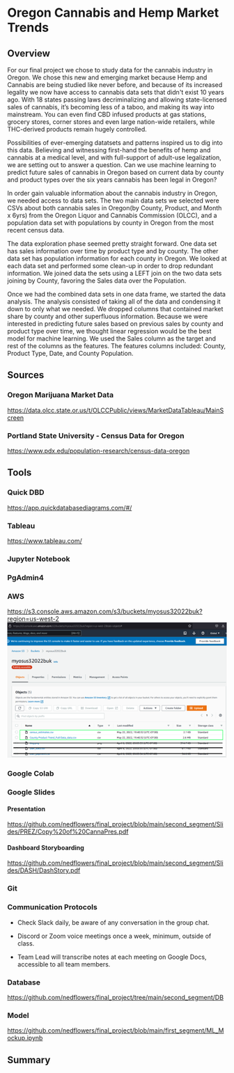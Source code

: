 # Oregon Cannabis and Hemp Market Trends

## Overview
For our final project we chose to study data for the cannabis industry in Oregon. We chose this new and emerging market because Hemp and Cannabis are being studied like never before, and because of its increased legality we now have access to cannabis data sets that didn't exist 10 years ago. With 18 states passing laws decriminalizing and allowing state-licensed sales of cannabis, it’s becoming less of a taboo, and making its way into mainstream. You can even find CBD infused products at gas stations, grocery stores, corner stores and even large nation-wide retailers, while THC-derived products remain hugely controlled.

Possibilities of ever-emerging datatsets and patterns inspired us to dig into this data. Believing and witnessing first-hand the benefits of hemp and cannabis at a medical level, and with full-support of adult-use legalization, we are setting out to answer a question. Can we use machine learning to predict future sales of cannabis in Oregon based on current data by county and product types over the six years cannabis has been legal in Oregon?

In order gain valuable information about the cannabis industry in Oregon, we needed access to data sets. The two main data sets we selected were CSVs about both cannabis sales in Oregon(by County, Product, and Month x 6yrs) from the Oregon Liquor and Cannabis Commission (OLCC), and a population data set with populations by county in Oregon from the most recent census data.

The data exploration phase seemed pretty straight forward. One data set has sales information over time by product type and by county. The other data set has population information for each county in Oregon. We looked at each data set and performed some clean-up in order to drop redundant information. We joined data the sets using a LEFT join on the two data sets joining by County, favoring the Sales data over the Population.

Once we had the combined data sets in one data frame, we started the data analysis. The analysis consisted of taking all of the data and condensing it down to only what we needed. We dropped columns that contained market share by county and other superfluous information. Because we were interested in predicting future sales based on previous sales by county and product type over time, we thought linear regression would be the best model for machine learning. We used the Sales column as the target and rest of the columns as the features. The features columns included: County, Product Type, Date, and County Population.
## Sources

### Oregon Marijuana Market Data
<!-- https://www.oregon.gov/olcc/marijuana/Pages/Marijuana-Market-Data.aspx
 -->
https://data.olcc.state.or.us/t/OLCCPublic/views/MarketDataTableau/MainScreen

### Portland State University - Census Data for Oregon

https://www.pdx.edu/population-research/census-data-oregon


## Tools 

### Quick DBD
https://app.quickdatabasediagrams.com/#/

### Tableau
https://www.tableau.com/

### Jupyter Notebook

### PgAdmin4

### AWS
https://s3.console.aws.amazon.com/s3/buckets/myosus32022buk?region=us-west-2
![AWSview](/imgs/AWS-Bucket.png)

### Google Colab

### Google Slides

#### Presentation
https://github.com/nedflowers/final_project/blob/main/second_segment/Slides/PREZ/Copy%20of%20CannaPres.pdf

#### Dashboard Storyboarding
https://github.com/nedflowers/final_project/blob/main/second_segment/Slides/DASH/DashStory.pdf

### Git


### Communication Protocols
-	Check Slack daily, be aware of any conversation in the group chat.

-	Discord or Zoom voice meetings once a week, minimum, outside of class.

-	Team Lead will transcribe notes at each meeting on Google Docs, accessible to all team members.

### Database 
https://github.com/nedflowers/final_project/tree/main/second_segment/DB

### Model 

https://github.com/nedflowers/final_project/blob/main/first_segment/ML_Mockup.ipynb

## Summary

<!-- no done but will add this in  
DataInteraction and Program Implmentation:
Python + Spark + SQLAlchemy
final_project/third_segment/DB/AWScsvToDBwSQLmerge.ipynb

We use Spark for importing the AWS-CSV to the Postgres DB,
and we use SQLAlchemy for working with the SQL Tables(through the use of conn.execute), specifically joining the two dataset on county,
and some data cleaning and trimming.
After the data preparations are complete what is available is a dataset we can do ML on.
9,514 rows and 7 columns
ID			int
county		obj/text
population		int
salesmonth		float/int
salesyear		float/int
product		obj/text
marketshare	float/int
sales			float/int

Results of Analysis with Machine Learning 
-------------------------------------------------------------------

A ML Model is created with Linear Regression.
We chose Linear Regression for our model because we have sales data that is increasing over time, so of our available choices, it seems to be the one that will fit our data.
One downside is it may be very simple.
-------------------------------------------------------------------
Our results so far render
			Predicted		Observed		Residual		Abs. Error
0			-1.035797e+05	849			-1.044287e+05	1.044287e+05
1			-1.680917e+05	13012			-1.811037e+05	1.811037e+05
2			4.534763e+05	10			4.534663e+05	4.534663e+05
3			3.419492e+06	1818879		1.600613e+06	1.600613e+06
4			7.504363e+05	68059			6.823773e+05	6.823773e+05
...			...			...			...	...
7130			-3.575317e+05	7556			-3.650877e+05	3.650877e+05
7131			-4.317717e+05	22591			-4.543627e+05	4.543627e+05
7132			-1.624597e+05	43260			-2.057197e+05	2.057197e+05
7133			1.125476e+06	679291		4.461853e+05	4.461853e+05
7134			1.913956e+06	3190012		-1.276056e+06	1.276056e+06

These results do not seem indicate our model is working properly.

After conuslting with both Teachers(Niño Yosinao), and a TA(Shan Jiang), we were made aware that using a Bin for the Sales amount, and using a Random Forest Classifier would be the next Method to use in trying to get our Machine Learning Accuracy working to expectations. As our project is right now we have a Linear Regression Model, and it creates co-efficients, but they are not in line with our expectations. Anouther benift of using a Random Forest Classifier would be it would allow us to create a confusion matrix, right now I dont believe we have results that would facilitate creating one.  It is apparent, we as a team would have benifited from discussing our ML issues with a teaching staff person sooner.



 -->

